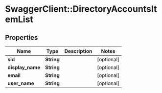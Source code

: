 # SwaggerClient::DirectoryAccountsItemList

## Properties
Name | Type | Description | Notes
------------ | ------------- | ------------- | -------------
**sid** | **String** |  | [optional] 
**display_name** | **String** |  | [optional] 
**email** | **String** |  | [optional] 
**user_name** | **String** |  | [optional] 


